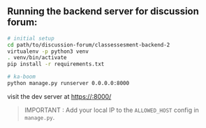 ## Running the backend server for discussion forum:

```bash
# initial setup
cd path/to/discussion-forum/classessesment-backend-2 
virtualenv -p python3 venv 
. venv/bin/activate
pip install -r requirements.txt

# ka-boom
python manage.py runserver 0.0.0.0:8000
```
visit the dev server at [https://<your-ip>:8000/]() 

> IMPORTANT : Add your local IP to the `ALLOWED_HOST` config in `manage.py`.
